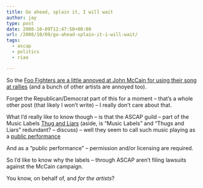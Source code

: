 ```yaml
---
title: Go ahead, splain it, I will wait
author: jay
type: post
date: 2008-10-09T12:47:50+00:00
url: /2008/10/09/go-ahead-splain-it-i-will-wait/
tags:
  - ascap
  - politics
  - riaa

---
```

So the [Foo Fighters are a little annoyed at John McCain for using their song at rallies][1] (and a bunch of other artists are annoyed too).

Forget the Republican/Democrat part of this for a moment &#8211; that’s a whole other post (that likely I won’t write) &#8211; I really don’t care about that.

What I’d really like to know though &#8211; is that the ASCAP guild &#8211; part of the Music Labels [Thug and Liars][2] (aside, is “Music Labels” and “Thugs and Liars” redundant? &#8211; discuss) &#8211; well they seem to call such music playing as a [public performance][3]

And as a “public performance” &#8211; permission and/or licensing are required.

So I’d like to know why the labels &#8211; through ASCAP aren’t filing lawsuits against the McCain campaign.

You know, on behalf of, and _for the artists_?

 [1]: http://www.msnbc.msn.com/id/27090226/
 [2]: https://rambleon.org/2007/03/07/psa-of-the-day/
 [3]: http://www.ascap.com/licensing/termsdefined.html#public